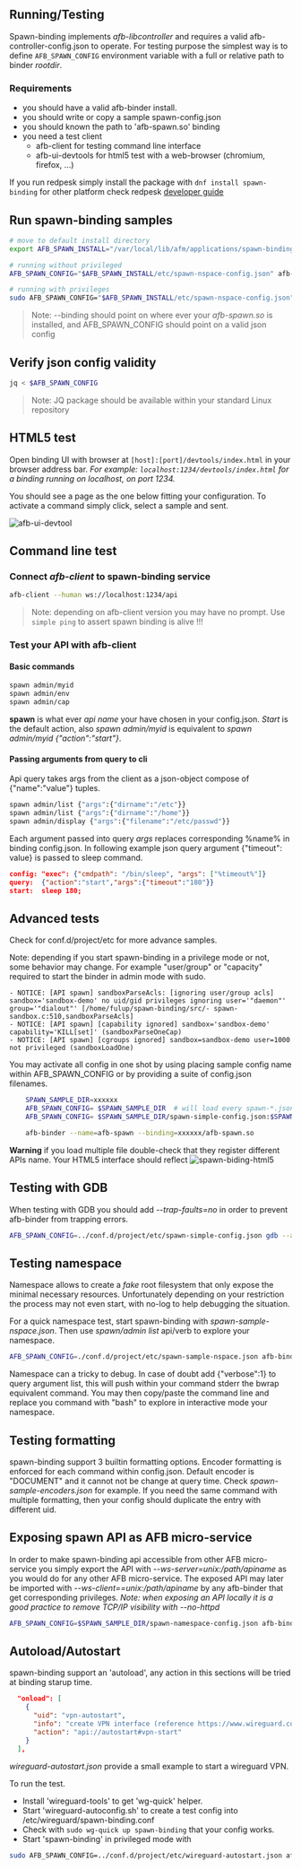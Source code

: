 ## Running/Testing

Spawn-binding implements *afb-libcontroller* and requires a valid afb-controller-config.json to operate. For testing purpose the simplest way
is to define `AFB_SPAWN_CONFIG` environment variable with a full or relative path to binder *rootdir*.

### Requirements

* you should have a valid afb-binder install.
* you should write or copy a sample spawn-config.json
* you should known the path to 'afb-spawn.so' binding
* you need a test client
  * afb-client for testing command line interface
  * afb-ui-devtools for html5 test with a web-browser (chromium, firefox, ...)

If you run redpesk simply install the package with `dnf install spawn-binding` for other platform check redpesk [developer guide](../../developer-guides/host-configuration/docs/1-Setup-your-build-host.html)



## Run spawn-binding samples

``` bash
# move to default install directory
export AFB_SPAWN_INSTALL="/var/local/lib/afm/applications/spawn-binding"

# running without privileged
AFB_SPAWN_CONFIG="$AFB_SPAWN_INSTALL/etc/spawn-nspace-config.json" afb-binder --name=afb-spawn --workdir=$AFB_SPAWN_INSTALL --binding=./lib/afb-spawn.so --verbose

# running with privileges
sudo AFB_SPAWN_CONFIG="$AFB_SPAWN_INSTALL/etc/spawn-nspace-config.json" afb-binder --name=afb-spawn --workdir=$AFB_SPAWN_INSTALL --binding=./lib/afb-spawn.so --verbose
```

>Note: --binding should point on where ever your *afb-spawn.so* is installed, and AFB_SPAWN_CONFIG should point on a valid json config

## Verify json config validity

``` bash
jq < $AFB_SPAWN_CONFIG
```
>Note: JQ package should be available within your standard Linux repository


## HTML5 test

Open binding UI with browser at `[host]:[port]/devtools/index.html` in your browser address bar.
*For example: `localhost:1234/devtools/index.html` for a binding running on localhost, on port 1234.*

You should see a page as the one below fitting your configuration. To activate a command simply click, select a sample and sent.

![afb-ui-devtool](assets/spawn-binding-exec.jpg)

## Command line test

### Connect *afb-client* to spawn-binding service

``` bash
afb-client --human ws://localhost:1234/api
```

>Note: depending on afb-client version you may have no prompt. Use `simple ping` to assert spawn binding is alive !!!

### Test your API with afb-client

#### Basic commands

```bash
spawn admin/myid
spawn admin/env
spawn admin/cap
```

**spawn** is what ever *api name* your have chosen in your config.json. *Start* is the default action, also *spawn admin/myid* is equivalent to *spawn admin/myid {"action":"start"}*.

#### Passing arguments from query to cli

Api query takes args from the client as a json-object compose of {"name":"value"} tuples.

```bash
spawn admin/list {"args":{"dirname":"/etc"}}
spawn admin/list {"args":{"dirname":"/home"}}
spawn admin/display {"args":{"filename":"/etc/passwd"}}
```

Each argument passed into query *args* replaces corresponding %name% in binding config.json. In following example json query argument {"timeout": value} is passed to sleep command.

```json
config: "exec": {"cmdpath": "/bin/sleep", "args": ["%timeout%"]}
query:  {"action":"start","args":{"timeout":"180"}}
start:  sleep 180;

```

## Advanced tests

Check for conf.d/project/etc for more advance samples.

Note: depending if you start spawn-binding in a privilege mode or not, some behavior may change. For example "user/group" or "capacity" required to start the binder in admin mode with sudo.

```log
- NOTICE: [API spawn] sandboxParseAcls: [ignoring user/group acls] sandbox='sandbox-demo' no uid/gid privileges ignoring user='"daemon"' group='"dialout"' [/home/fulup/spawn-binding/src/- spawn-sandbox.c:510,sandboxParseAcls]
- NOTICE: [API spawn] [capability ignored] sandbox='sandbox-demo' capability='KILL[set]' (sandboxParseOneCap)
- NOTICE: [API spawn] [cgroups ignored] sandbox=sandbox-demo user=1000 not privileged (sandboxLoadOne)
```

You may activate all config in one shot by using placing sample config name within AFB_SPAWN_CONFIG or by providing a suite of config.json filenames.

```bash
    SPAWN_SAMPLE_DIR=xxxxxx
    AFB_SPAWN_CONFIG= $SPAWN_SAMPLE_DIR  # will load every spawn-*.json config for given directory
    AFB_SPAWN_CONFIG= $SPAWN_SAMPLE_DIR/spawn-simple-config.json:$SPAWN_SAMPLE_DIR/spawn-minimal-config.json # load corresponding configs

    afb-binder --name=afb-spawn --binding=xxxxxx/afb-spawn.so
```

**Warning** if you load multiple file double-check that they register different APIs name. Your HTML5 interface should reflect
![spawn-biding-html5](assets/spawn-binding-dualconf.jpg)

## Testing with GDB

When testing with GDB you should add *--trap-faults=no* in order to prevent afb-binder from trapping errors.
```bash
AFB_SPAWN_CONFIG=../conf.d/project/etc/spawn-simple-config.json gdb --args afb-binder --name=afb-spawn --binding=package/lib/afb-spawn.so -vvv --ws-server=unix:/run/user/$UID/simple --trap-faults=no
```

## Testing namespace

Namespace allows to create a *fake* root filesystem that only expose the minimal necessary resources. Unfortunately depending on your restriction the process may not even start, with no-log to help debugging the situation.

For a quick namespace test, start spawn-binding with *spawn-sample-nspace.json*. Then use *spawn/admin list* api/verb to explore your namespace.

```bash
AFB_SPAWN_CONFIG=./conf.d/project/etc/spawn-sample-nspace.json afb-binder --name=afb-spawn --binding=./package/lib/afb-spawn.so
```

Namespace can a tricky to debug. In case of doubt add {"verbose":1} to query argument list, this will push within your command stderr the bwrap equivalent command. You may then copy/paste the command line and replace you command with "bash" to explore in interactive mode your namespace.

## Testing formatting

spawn-binding support 3 builtin formatting options. Encoder formatting is enforced for each command within config.json. Default encoder is "DOCUMENT" and it cannot not be change at query time. Check *spawn-sample-encoders.json* for example. If you need the same command with multiple formatting, then your config should duplicate the entry with different uid.

## Exposing spawn API as AFB micro-service

In order to make spawn-binding api accessible from other AFB micro-service you simply export the API with *--ws-server=unix:/path/apiname* as you would do for any other AFB micro-service. The exposed API may later be imported with *--ws-client==unix:/path/apiname* by any afb-binder that get corresponding privileges. *Note: when exposing an API locally it is a good practice to remove TCP/IP visibility with --no-httpd*

```bash
AFB_SPAWN_CONFIG=$SPAWN_SAMPLE_DIR/spawn-namespace-config.json afb-binder --no-httpd --ws-server=unix:/run/user/$UID/spawn --name=afb-spawn --binding=package/lib/afb-spawn.so -vvv --ws-server=unix:/run/user/$UID/spawn
```

## Autoload/Autostart

spawn-binding support an 'autoload', any action in this sections will be tried at binding starup time.
```json
  "onload": [
    {
      "uid": "vpn-autostart",
      "info": "create VPN interface (reference https://www.wireguard.com/quickstart)",
      "action": "api://autostart#vpn-start"
    }
  ],
```
*wireguard-autostart.json* provide a small example to start a wireguard VPN.

To run the test.

- Install 'wireguard-tools' to get 'wg-quick' helper.
- Start 'wireguard-autoconfig.sh' to create a test config into /etc/wireguard/spawn-binding.conf
- Check with ```sudo wg-quick up spawn-binding``` that your config works.
- Start 'spawn-binding' in privileged mode with
```bash
sudo AFB_SPAWN_CONFIG=../conf.d/project/etc/wireguard-autostart.json afb-binder --name=afb-spawn --binding=package/lib/afb-spawn.so --verbose

```
